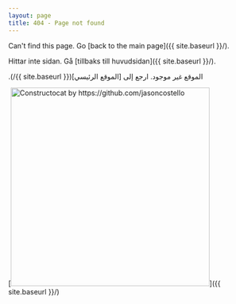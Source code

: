 ```yaml
---
layout: page
title: 404 - Page not found
---
```


Can't find this page. Go [back to the main page]({{ site.baseurl }}/).

Hittar inte sidan.  Gå [tillbaks till huvudsidan]({{ site.baseurl }}/).

&#x202b;الموقع غير موجود. ارجع إلى [الموقع الرئيسي]({{ site.baseurl }}/). 

[<img src="{{ site.baseurl }}/images/404.jpg" alt="Constructocat by https://github.com/jasoncostello" style="width: 400px;"/>]({{ site.baseurl }}/)
